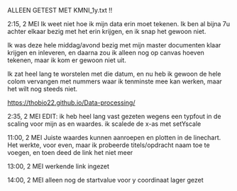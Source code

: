 ALLEEN GETEST MET KMNI_1y.txt !!


2:15, 2 MEI
Ik weet niet hoe ik mijn data erin moet tekenen. Ik ben al bijna 7u achter elkaar
bezig met het erin krijgen, en ik snap het gewoon niet.

Ik was deze hele middag/avond bezig met mijn master documenten klaar krijgen en inleveren,
en daarna zou ik alleen nog op canvas hoeven tekenen, maar ik kom er gewoon niet uit.

Ik zat heel lang te worstelen met die datum, en nu heb ik gewoon de hele colom
vervangen met nummers waar ik tenminste mee kan werken, maar het wilt nog steeds niet.

https://thobio22.github.io/Data-processing/


2:35, 2 MEI
EDIT: ik heb heel lang vast gezeten wegens een typfout in de scaling voor mijn as en waardes. ik scalede de x-as met setYscale

11:00, 2 MEI
Juiste waardes kunnen aanroepen en plotten in de linechart.
Het werkte, voor even, maar ik probeerde titels/opdracht naam toe te voegen, en toen deed de link het niet meer

13:00, 2 MEI
werkende link ingezet

14:00, 2 MEI
alleen nog de startvalue voor y coordinaat lager gezet
